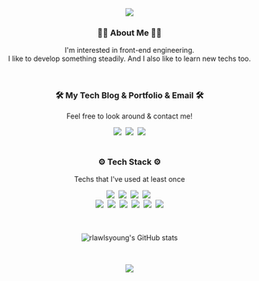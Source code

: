 <div align="center">
<img src="https://capsule-render.vercel.app/api?type=transparent&color=black&height=100&section=header&text=😀%20Hi,%20I'm%20front-end%20engineer%20Kim%20Jin%20Young!&fontSize=36" />
</div>

<h3 align="center"> 👨‍💻 About Me 👨‍💻</h3>
<p align="center">
  I'm interested in front-end engineering. 
  <br/> I like to develop something steadily. And I also like to learn new techs too.
</p>

<br/>

<h3 align="center"> 🛠 My Tech Blog & Portfolio & Email 🛠</h3>

<p align="center"> Feel free to look around & contact me! </p>

  <div align="center">
  <a href="https://velog.io/@jinyoung985"><img src="https://img.shields.io/badge/velog-11B48A?style=flat-square&logo=Vimeo&logoColor=white&link=https://velog.io/@jinyoung985"/></a>&nbsp
  <a href="https://rlawlsyoung.netlify.app/"><img src="https://img.shields.io/badge/Portfolio-black?style=flat-square&logo=bookstack&logoColor=white&link=https://rlawlsyoung.netlify.app/"/></a>&nbsp
  <a href="mailto:jinyoung01099@gmail.com"><img src="https://img.shields.io/badge/Gmail-d14836?style=flat-square&logo=Gmail&logoColor=white&link=jinyoung01099@gmail.com"/></a>
</div>

<br/>

<h3 align="center">⚙ Tech Stack ⚙</h3>

<p align="center"> Techs that I've used at least once </p>

<div align="center">
 <img src="https://img.shields.io/badge/JavaScript-F7DF1E?style=flat-square&logo=JavaScript&logoColor=black"/></a>&nbsp 
 <img src="https://img.shields.io/badge/TypeScript-3178C6?style=flat-square&logo=TypeScript&logoColor=white"/></a>&nbsp 
 <img src="https://img.shields.io/badge/React-16181d?style=flat-square&logo=React&logoColor=#61DAFB"/></a>&nbsp 
  <img src="https://img.shields.io/badge/Next.js-000000?style=flat-square&logo=Next.js&logoColor=white"/></a>&nbsp <br>
 <img src="https://img.shields.io/badge/Recoil-3578e5?style=flat-square&logo=Ray&logoColor=black"/></a>&nbsp
 <img src="https://img.shields.io/badge/Redux-764ABC?style=flat-square&logo=Redux&logoColor=white"/></a>&nbsp
 <img src="https://img.shields.io/badge/HTML5-E34F26?style=flat-square&logo=HTML5&logoColor=white"/></a>&nbsp 
 <img src="https://img.shields.io/badge/CSS-1572B6?style=flat-square&logo=css3&logoColor=white"/></a>&nbsp
 <img src="https://img.shields.io/badge/styled_components-DB7093?style=flat-square&logo=styled-components&logoColor=white"/></a>&nbsp
 <img src="https://img.shields.io/badge/MUI-007FFF?style=flat-square&logo=MUI&logoColor=white"/></a>



 
</div>
  
<br/>
<br/>
<div align="center">
  
  ![rlawlsyoung's GitHub stats](https://github-readme-stats.vercel.app/api?username=rlawlsyoung&show_icons=true&theme=transparent)

    
<br/>
  
<a href="https://hits.seeyoufarm.com"><img src="https://hits.seeyoufarm.com/api/count/incr/badge.svg?url=https%3A%2F%2Fgithub.com%2Frlawlsyoung%2Fhit-counter&count_bg=%2379C83D&title_bg=%23555555&icon=&icon_color=%23E7E7E7&title=hits&edge_flat=false"/></a>
  

  </div>
